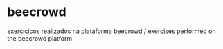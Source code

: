 # beecrowd
exercícicos realizados na plataforma beecrowd / exercises performed on the beecrowd platform.
